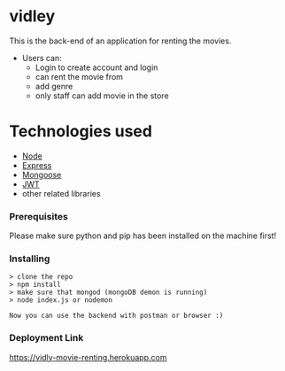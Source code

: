 # vidley 
This is the back-end of an application for renting the movies.

* Users can: 
  - Login to create account and login 
  - can rent the movie from
  - add genre 
  - only staff can add movie in the store
    

# Technologies used

 * [Node](https://www.djangoproject.com/)
 * [Express](https://expressjs.com/)
 * [Mongoose](https://mongoosejs.com/)
 * [JWT](https://jwt.io)
 * other related libraries


### Prerequisites

Please make sure python and pip  has been installed on the machine first!


### Installing
```
> clone the repo 
> npm install
> make sure that mongod (mongoDB demon is running)
> node index.js or nodemon

Now you can use the backend with postman or browser :)

```
### Deployment Link
https://vidly-movie-renting.herokuapp.com

